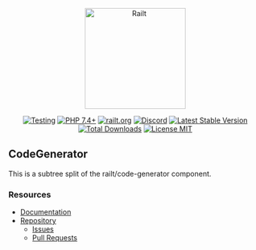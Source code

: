 <p align="center">
    <img src="https://railt.org/images/logo-dark.svg" width="200" alt="Railt" />
</p>
<p align="center">
    <a href="https://github.com/railt/code-generator/actions?workflow=Testing"><img src="https://github.com/railt/code-generator/workflows/Testing/badge.svg" alt="Testing" /></a>
    <a href="https://packagist.org/packages/railt/code-generator"><img src="https://img.shields.io/badge/PHP-7.4+-6f4ca5.svg" alt="PHP 7.4+"></a>
    <a href="https://railt.org"><img src="https://img.shields.io/badge/official-site-6f4ca5.svg" alt="railt.org"></a>
    <a href="https://discord.gg/ND7SpD4"><img src="https://img.shields.io/badge/discord-chat-6f4ca5.svg" alt="Discord"></a>
    <a href="https://packagist.org/packages/railt/code-generator"><img src="https://poser.pugx.org/railt/code-generator/version" alt="Latest Stable Version"></a>
    <a href="https://packagist.org/packages/railt/code-generator"><img src="https://poser.pugx.org/railt/code-generator/downloads" alt="Total Downloads"></a>
    <a href="https://raw.githubusercontent.com/railt/code-generator/master/LICENSE.md"><img src="https://poser.pugx.org/railt/code-generator/license" alt="License MIT"></a>
</p>


## CodeGenerator

This is a subtree split of the railt/code-generator component.

### Resources

- [Documentation](https://github.com/railt/docs)
- [Repository](https://github.com/railt/railt)
    - [Issues](https://github.com/railt/railt/issues)
    - [Pull Requests](https://github.com/railt/railt/pulls)
